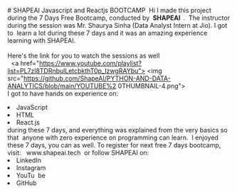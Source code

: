 #‌ ‌SHAPEAI‌ ‌Javascript‌ ‌and‌ ‌Reactjs‌ ‌BOOTCAMP‌ ‌
Hi‌ ‌I‌ ‌made‌ ‌this‌ ‌project‌ ‌during‌ ‌the‌ ‌7‌ ‌Days‌ ‌Free‌ ‌Bootcamp,‌ ‌conducted‌ ‌by‌ ‌<b>‌ ‌SHAPEAI‌ ‌
</b>.‌ ‌
The‌ ‌instructor‌ ‌during‌ ‌the‌ ‌session‌ ‌was‌ ‌Mr.‌ ‌Shaurya‌ ‌Sinha‌ ‌(Data‌ ‌Analyst‌ ‌Intern‌ ‌at‌ ‌Jio).‌ ‌I‌ ‌got‌ ‌to‌ ‌
learn‌ ‌a‌ ‌lot‌ ‌during‌ ‌these‌ ‌7‌ ‌days‌ ‌and‌ ‌it‌ ‌was‌ ‌an‌ ‌amazing‌ ‌experience‌ ‌learning‌ ‌with‌ ‌SHAPEAI.‌ ‌
<br><br>Here's‌ ‌the‌ ‌link‌ ‌for‌ ‌you‌ ‌to‌ ‌watch‌ ‌the‌ ‌sessions‌ ‌as‌ ‌well<br>‌ ‌
<a‌ ‌href="https://www.youtube.com/playlist?list=PL7zl8TDRnbulLetcbkthT0p_IzwgRAYbu">‌ ‌
<img‌ ‌
src="https://github.com/ShapeAI/PYTHON-AND-DATA-ANALYTICS/blob/main/YOUTUBE%2‌
0THUMBNAIL-4.png">‌ ‌</a>‌ ‌
<br>I‌ ‌got‌ ‌to‌ ‌have‌ ‌hands‌ ‌on‌ ‌experience‌ ‌on:‌ ‌
<li>JavaScript‌ ‌
<li>HTML‌ ‌
<li>React.js‌ ‌
<br>during‌ ‌these‌ ‌7‌ ‌days,‌ ‌and‌ ‌everything‌ ‌was‌ ‌explained‌ ‌from‌ ‌the‌ ‌very‌ ‌basics‌ ‌so‌ ‌that‌ ‌
anyone‌ ‌with‌ ‌zero‌ ‌experience‌ ‌on‌ ‌programming‌ ‌can‌ ‌learn.‌ ‌
I‌ ‌enjoyed‌ ‌these‌ ‌7‌ ‌days,‌ ‌you‌ ‌can‌ ‌as‌ ‌well.‌ ‌To‌ ‌register‌ ‌for‌ ‌next‌ ‌free‌ ‌7‌ ‌days‌ ‌bootcamp,‌ ‌visit:‌ ‌
<a‌ ‌href="https://www.shapeai.tech">‌ ‌www.shapeai.tech</a>‌ ‌
or‌ ‌follow‌ ‌SHAPEAI‌ ‌on:‌ ‌
<li><a‌ ‌href=‌ ‌
"https://in.linkedin.com/company/shapeai">LinkedIn</a>‌ ‌
<li><a‌ ‌href=‌ ‌
"https://www.instagram.com/shape.ai/?hl=en">Instagram</a>‌ ‌
<li><a‌ ‌
href=‌ ‌
"https://www.youtube.com/channel/UCTUvDLTW9meuDXWcbmISPdA">YouTu‌ ‌
be</a>‌ ‌
<li><a‌ ‌href=‌ ‌
"https://github.com/shapeai">GitHub</a>‌ ‌
 ‌
